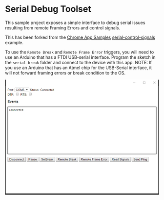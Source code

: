 # Serial Debug Toolset

This sample project exposes a simple interface to debug serial issues resulting from remote Framing Errors and control signals.

This has been forked from the [Chrome App Samples](https://github.com/GoogleChrome/chrome-app-samples) [serial-control-signals](https://github.com/GoogleChrome/chrome-app-samples/tree/master/samples/serial-control-signals) example.

To use the `Remote Break` and `Remote Frame Error` triggers, you will need to use an Arduino that has a FTDI USB-serial interface. Program the sketch in the `serial-break` folder and connect to the device with this app. NOTE: If you use an Arduino that has an Atmel chip for the USB-Serial interface, it will not forward framing errors or break condition to the OS.

![screenshot](/assets/screenshot.png)